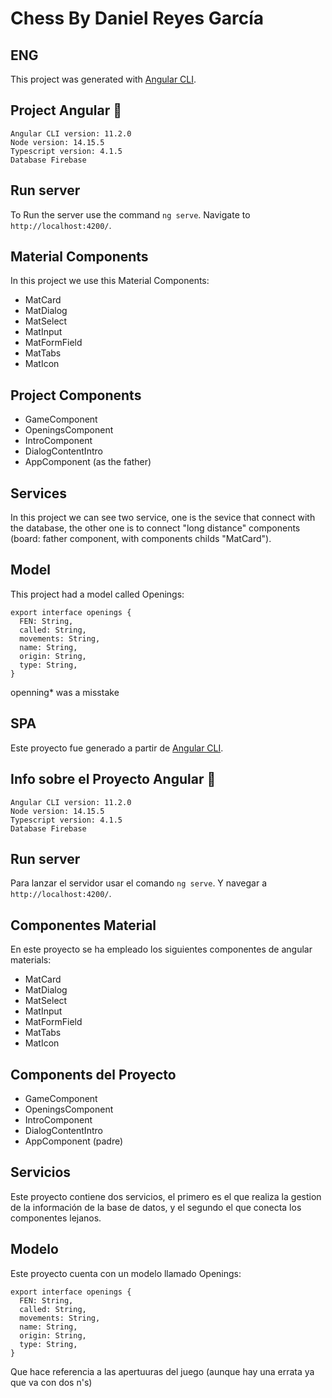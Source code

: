 # Chess By Daniel Reyes García
## **ENG**
This project was generated with [Angular CLI](https://github.com/angular/angular-cli).

## Project Angular 🔧
```
Angular CLI version: 11.2.0
Node version: 14.15.5
Typescript version: 4.1.5
Database Firebase
```
## Run server
To Run the server use the command `ng serve`. Navigate to `http://localhost:4200/`.

## Material Components
In this project we use this Material Components:
* MatCard
* MatDialog
* MatSelect
* MatInput
* MatFormField
* MatTabs
* MatIcon
## Project Components
* GameComponent
* OpeningsComponent
* IntroComponent
* DialogContentIntro
* AppComponent (as the father)
## Services
In this project we can see two service, one is the sevice that connect with the database, the other one is to connect "long distance" components (board: father component, with components childs "MatCard").
## Model
This project had a model called Openings:
```
export interface openings {
  FEN: String,
  called: String,
  movements: String,
  name: String,
  origin: String,
  type: String,
}
```
openning* was a misstake
## SPA

Este proyecto fue generado a partir de [Angular CLI](https://github.com/angular/angular-cli).

## Info sobre el Proyecto Angular 🔧
```
Angular CLI version: 11.2.0
Node version: 14.15.5
Typescript version: 4.1.5
Database Firebase
```
## Run server
Para lanzar el servidor usar el comando `ng serve`. Y navegar a `http://localhost:4200/`.

## Componentes Material
En este proyecto se ha empleado los siguientes componentes de angular materials:
* MatCard
* MatDialog
* MatSelect
* MatInput
* MatFormField
* MatTabs
* MatIcon
## Components del Proyecto
* GameComponent
* OpeningsComponent
* IntroComponent
* DialogContentIntro
* AppComponent (padre)
## Servicios
Este proyecto contiene dos servicios, el primero es el que realiza la gestion de la información de la base de datos, y el segundo el que conecta los componentes lejanos.
## Modelo
Este proyecto cuenta con un modelo llamado Openings:
```
export interface openings {
  FEN: String,
  called: String,
  movements: String,
  name: String,
  origin: String,
  type: String,
}
```
Que hace referencia a las apertuuras del juego (aunque hay una errata ya que va con dos n's)
